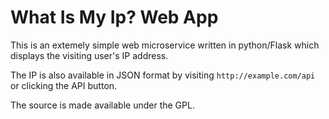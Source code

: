 # What Is My Ip? Web App

This is an extemely simple web microservice written in python/Flask which displays the visiting user's IP address.

The IP is also available in JSON format by visiting `http://example.com/api` or clicking the API button.

The source is made available under the GPL.